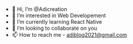- 👋 Hi, I’m @Adicreation
- 👀 I’m interested in Web Developement
- 🌱 I’m currently learning React Native
- 💞️ I’m looking to collaborate on you
- 📫 How to reach me - adiblog2021@gmail.com

<!---
Adicreation/Adicreation is a ✨ special ✨ repository because its `README.md` (this file) appears on your GitHub profile.
You can click the Preview link to take a look at your changes.
--->
